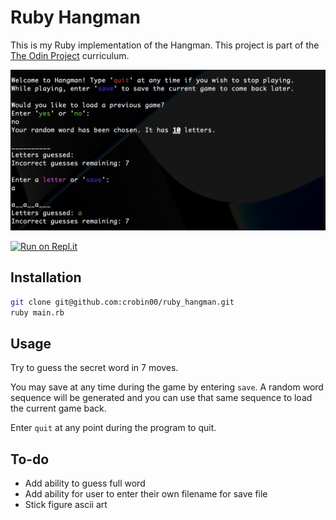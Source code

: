 # Ruby Hangman

This is my Ruby implementation of the Hangman. This project is part of the [The Odin Project](https://www.theodinproject.com/lessons/ruby-hangman) curriculum.

![Hangman Terminal Image](hangman.png)

[![Run on Repl.it](https://replit.com/badge/github/@christanr00/rubyhangman)](https://replit.com/@christanr00/rubyhangman)

## Installation

```bash
git clone git@github.com:crobin00/ruby_hangman.git
ruby main.rb
```

## Usage

Try to guess the secret word in 7 moves.

You may save at any time during the game by entering
`save`. A random word sequence will be generated and
you can use that same sequence to load the current
game back.

Enter `quit` at any point during the program to quit.

## To-do

- Add ability to guess full word
- Add ability for user to enter their own filename for
  save file
- Stick figure ascii art
